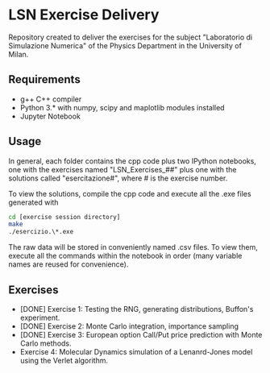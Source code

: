 # LSN Exercise Delivery

Repository created to deliver the exercises for the subject "Laboratorio di Simulazione Numerica" of the Physics Department in the University of Milan.

## Requirements

- g++ C++ compiler
- Python 3.* with numpy, scipy and maplotlib modules installed
- Jupyter Notebook

## Usage

In general, each folder contains the cpp code plus two IPython notebooks, one with the exercises named "LSN_Exercises_##" plus one with the solutions called "esercitazione#", where # is the exercise number.

To view the solutions, compile the cpp code and execute all the .exe files generated with
  ```bash
  cd [exercise session directory]
  make
  ./esercizio.\*.exe
  ```
The raw data will be stored in conveniently named .csv files. To view them, execute all the commands within the notebook in order (many variable names are reused for convenience).


## Exercises

- [DONE] Exercise 1: Testing the RNG, generating distributions, Buffon's experiment.
- [DONE] Exercise 2: Monte Carlo integration, importance sampling
- [DONE] Exercise 3: European option Call/Put price prediction with Monte Carlo methods.
- Exercise 4: Molecular Dynamics simulation of a Lenanrd-Jones model using the Verlet algorithm.
